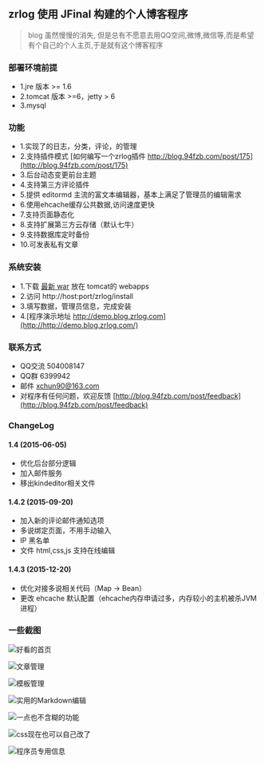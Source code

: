 ## zrlog 使用 JFinal 构建的个人博客程序
> blog 虽然慢慢的消失, 但是总有不愿意去用QQ空间,微博,微信等,而是希望有个自己的个人主页,于是就有这个博客程序

### 部署环境前提
* 1.jre 版本 >= 1.6
* 2.tomcat 版本 >=6，jetty > 6
* 3.mysql

### 功能
* 1.实现了的日志，分类，评论，的管理
* 2.支持插件模式 [如何编写一个zrlog插件 http://blog.94fzb.com/post/175](http://blog.94fzb.com/post/175) 
* 3.后台动态变更前台主题
* 4.支持第三方评论插件
* 5.提供 editormd 主流的富文本编辑器，基本上满足了管理员的编辑需求
* 6.使用ehcache缓存公共数据,访问速度更快
* 7.支持页面静态化
* 8.支持扩展第三方云存储（默认七牛）
* 9.支持数据库定时备份
* 10.可发表私有文章

### 系统安装
* 1.下载 [最新 war](http://dl.94fzb.com/release/zrlog.war) 放在 tomcat的 webapps
* 2.访问 http://host:port/zrlog/install
* 3.填写数据，管理员信息，完成安装
* 4.[程序演示地址 http://demo.blog.zrlog.com](http://http://demo.blog.zrlog.com/)

### 联系方式
* QQ交流 504008147
* QQ群 6399942
* 邮件 xchun90@163.com
* 对程序有任何问题，欢迎反馈 [http://blog.94fzb.com/post/feedback](http://blog.94fzb.com/post/feedback)

### ChangeLog

#### 1.4 (2015-06-05)
* 优化后台部分逻辑
* 加入邮件服务
* 移出kindeditor相关文件

#### 1.4.2 (2015-09-20)
* 加入新的评论邮件通知选项
* 多说绑定页面，不用手动输入
* IP 黑名单
* 文件 html,css,js 支持在线编辑

#### 1.4.3 (2015-12-20)
* 优化对接多说相关代码（Map -> Bean）
* 更改 ehcache 默认配置（ehcache内存申请过多，内存较小的主机被杀JVM进程）

### 一些截图

![好看的首页](http://fz-blog.qiniudn.com/attached/image/20150923/20150923233631_700.png)

![文章管理](http://fz-blog.qiniudn.com/attached/image/20150328/20150328222511_459.jpg)

![模板管理](http://fz-blog.qiniudn.com/attached/image/20150328/20150328222526_340.jpg)

![实用的Markdown编辑](http://fz-blog.qiniudn.com/attached/image/20150923/20150923233713_429.png)

![一点也不含糊的功能](http://fz-blog.qiniudn.com/attached/image/20150923/20150923233753_933.png)

![css现在也可以自己改了](http://fz-blog.qiniudn.com/attached/image/20150923/20150923233835_530.png)

![程序员专用信息](http://fz-blog.qiniudn.com/attached/image/20150923/20150923233906_745.png)